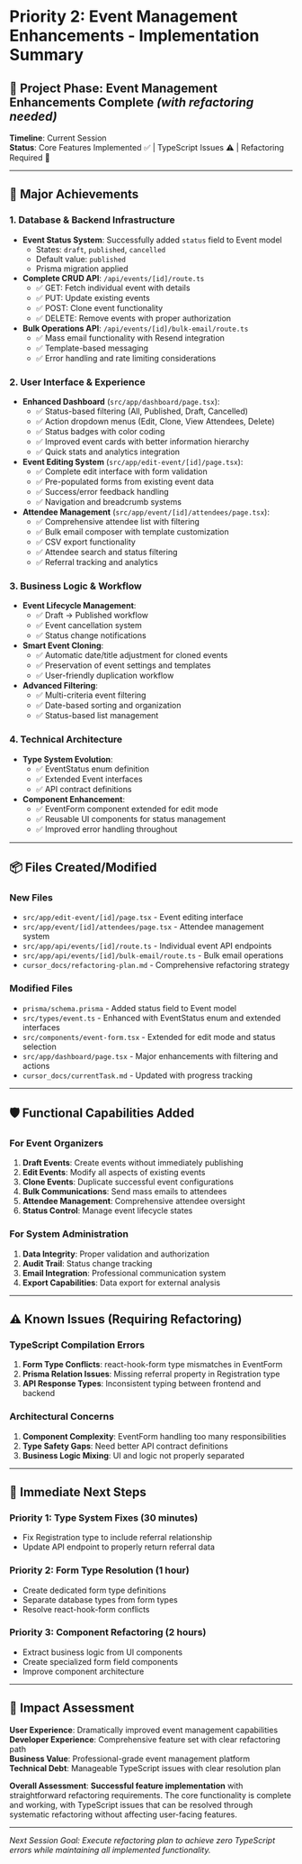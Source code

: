 # Priority 2: Event Management Enhancements - Implementation Summary

## 🎯 Project Phase: Event Management Enhancements Complete *(with refactoring needed)*

**Timeline**: Current Session  
**Status**: Core Features Implemented ✅ | TypeScript Issues ⚠️ | Refactoring Required 🔄

---

## 🚀 Major Achievements

### 1. Database & Backend Infrastructure
- **Event Status System**: Successfully added `status` field to Event model
  - States: `draft`, `published`, `cancelled`
  - Default value: `published`
  - Prisma migration applied
- **Complete CRUD API**: `/api/events/[id]/route.ts`
  - ✅ GET: Fetch individual event with details
  - ✅ PUT: Update existing events
  - ✅ POST: Clone event functionality
  - ✅ DELETE: Remove events with proper authorization
- **Bulk Operations API**: `/api/events/[id]/bulk-email/route.ts`
  - ✅ Mass email functionality with Resend integration
  - ✅ Template-based messaging
  - ✅ Error handling and rate limiting considerations

### 2. User Interface & Experience
- **Enhanced Dashboard** (`src/app/dashboard/page.tsx`):
  - ✅ Status-based filtering (All, Published, Draft, Cancelled)
  - ✅ Action dropdown menus (Edit, Clone, View Attendees, Delete)
  - ✅ Status badges with color coding
  - ✅ Improved event cards with better information hierarchy
  - ✅ Quick stats and analytics integration
- **Event Editing System** (`src/app/edit-event/[id]/page.tsx`):
  - ✅ Complete edit interface with form validation
  - ✅ Pre-populated forms from existing event data
  - ✅ Success/error feedback handling
  - ✅ Navigation and breadcrumb systems
- **Attendee Management** (`src/app/event/[id]/attendees/page.tsx`):
  - ✅ Comprehensive attendee list with filtering
  - ✅ Bulk email composer with template customization
  - ✅ CSV export functionality
  - ✅ Attendee search and status filtering
  - ✅ Referral tracking and analytics

### 3. Business Logic & Workflow
- **Event Lifecycle Management**:
  - ✅ Draft → Published workflow
  - ✅ Event cancellation system
  - ✅ Status change notifications
- **Smart Event Cloning**:
  - ✅ Automatic date/title adjustment for cloned events
  - ✅ Preservation of event settings and templates
  - ✅ User-friendly duplication workflow
- **Advanced Filtering**:
  - ✅ Multi-criteria event filtering
  - ✅ Date-based sorting and organization
  - ✅ Status-based list management

### 4. Technical Architecture
- **Type System Evolution**:
  - ✅ EventStatus enum definition
  - ✅ Extended Event interfaces
  - ✅ API contract definitions
- **Component Enhancement**:
  - ✅ EventForm component extended for edit mode
  - ✅ Reusable UI components for status management
  - ✅ Improved error handling throughout

---

## 📦 Files Created/Modified

### New Files
- `src/app/edit-event/[id]/page.tsx` - Event editing interface
- `src/app/event/[id]/attendees/page.tsx` - Attendee management system
- `src/app/api/events/[id]/route.ts` - Individual event API endpoints
- `src/app/api/events/[id]/bulk-email/route.ts` - Bulk email operations
- `cursor_docs/refactoring-plan.md` - Comprehensive refactoring strategy

### Modified Files
- `prisma/schema.prisma` - Added status field to Event model
- `src/types/event.ts` - Enhanced with EventStatus enum and extended interfaces
- `src/components/event-form.tsx` - Extended for edit mode and status selection
- `src/app/dashboard/page.tsx` - Major enhancements with filtering and actions
- `cursor_docs/currentTask.md` - Updated with progress tracking

---

## 🛡️ Functional Capabilities Added

### For Event Organizers
1. **Draft Events**: Create events without immediately publishing
2. **Edit Events**: Modify all aspects of existing events
3. **Clone Events**: Duplicate successful event configurations
4. **Bulk Communications**: Send mass emails to attendees
5. **Attendee Management**: Comprehensive attendee oversight
6. **Status Control**: Manage event lifecycle states

### For System Administration
1. **Data Integrity**: Proper validation and authorization
2. **Audit Trail**: Status change tracking
3. **Email Integration**: Professional communication system
4. **Export Capabilities**: Data export for external analysis

---

## ⚠️ Known Issues (Requiring Refactoring)

### TypeScript Compilation Errors
1. **Form Type Conflicts**: react-hook-form type mismatches in EventForm
2. **Prisma Relation Issues**: Missing referral property in Registration type
3. **API Response Types**: Inconsistent typing between frontend and backend

### Architectural Concerns
1. **Component Complexity**: EventForm handling too many responsibilities
2. **Type Safety Gaps**: Need better API contract definitions
3. **Business Logic Mixing**: UI and logic not properly separated

---

## 🎯 Immediate Next Steps

### Priority 1: Type System Fixes (30 minutes)
- Fix Registration type to include referral relationship
- Update API endpoint to properly return referral data

### Priority 2: Form Type Resolution (1 hour)
- Create dedicated form type definitions
- Separate database types from form types
- Resolve react-hook-form conflicts

### Priority 3: Component Refactoring (2 hours)
- Extract business logic from UI components
- Create specialized form field components
- Improve component architecture

---

## 🎉 Impact Assessment

**User Experience**: Dramatically improved event management capabilities  
**Developer Experience**: Comprehensive feature set with clear refactoring path  
**Business Value**: Professional-grade event management platform  
**Technical Debt**: Manageable TypeScript issues with clear resolution plan  

**Overall Assessment**: **Successful feature implementation** with straightforward refactoring requirements. The core functionality is complete and working, with TypeScript issues that can be resolved through systematic refactoring without affecting user-facing features.

---

*Next Session Goal: Execute refactoring plan to achieve zero TypeScript errors while maintaining all implemented functionality.* 